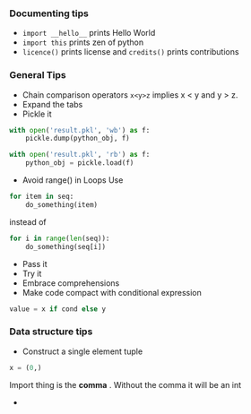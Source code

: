 ### Documenting tips
- ```import __hello__```  prints Hello World
- ```import this```  prints zen of python
- ```licence()```  prints license and ```credits()```  prints contributions

### General Tips
- Chain comparison operators  ```x<y>z```  implies x < y and y > z. 
- Expand the tabs 
- Pickle it
```python
with open('result.pkl', 'wb') as f:
	pickle.dump(python_obj, f)

with open('result.pkl', 'rb') as f:
	python_obj = pickle.load(f)
```


- Avoid range() in Loops
Use 
```python
for item in seq:
	do_something(item)
```

instead of 

```python
for i in range(len(seq)):
	do_something(seq[i])
```

- Pass it
- Try it
- Embrace comprehensions
- Make code compact with conditional expression

```python
value = x if cond else y
```



### Data structure tips
- Construct a single element tuple

```python
x = (0,)
```

Import thing is the __comma__ . Without the comma it will be an int

- 